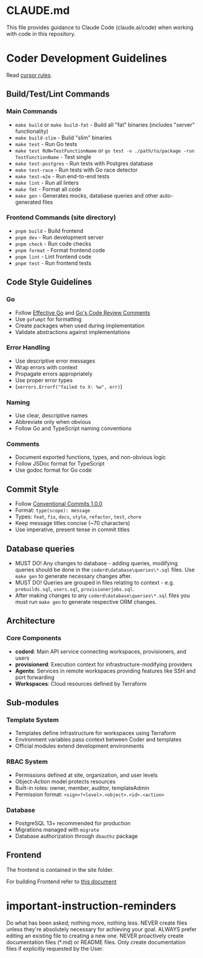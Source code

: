 # CLAUDE.md

This file provides guidance to Claude Code (claude.ai/code) when working with code in this repository.

# Coder Development Guidelines

Read [cursor rules](.cursorrules).

## Build/Test/Lint Commands

### Main Commands

- `make build` or `make build-fat` - Build all "fat" binaries (includes "server" functionality)
- `make build-slim` - Build "slim" binaries
- `make test` - Run Go tests
- `make test RUN=TestFunctionName` or `go test -v ./path/to/package -run TestFunctionName` - Test single
- `make test-postgres` - Run tests with Postgres database
- `make test-race` - Run tests with Go race detector
- `make test-e2e` - Run end-to-end tests
- `make lint` - Run all linters
- `make fmt` - Format all code
- `make gen` - Generates mocks, database queries and other auto-generated files

### Frontend Commands (site directory)

- `pnpm build` - Build frontend
- `pnpm dev` - Run development server
- `pnpm check` - Run code checks
- `pnpm format` - Format frontend code
- `pnpm lint` - Lint frontend code
- `pnpm test` - Run frontend tests

## Code Style Guidelines

### Go

- Follow [Effective Go](https://go.dev/doc/effective_go) and [Go's Code Review Comments](https://github.com/golang/go/wiki/CodeReviewComments)
- Use `gofumpt` for formatting
- Create packages when used during implementation
- Validate abstractions against implementations

### Error Handling

- Use descriptive error messages
- Wrap errors with context
- Propagate errors appropriately
- Use proper error types
- (`xerrors.Errorf("failed to X: %w", err)`)

### Naming

- Use clear, descriptive names
- Abbreviate only when obvious
- Follow Go and TypeScript naming conventions

### Comments

- Document exported functions, types, and non-obvious logic
- Follow JSDoc format for TypeScript
- Use godoc format for Go code

## Commit Style

- Follow [Conventional Commits 1.0.0](https://www.conventionalcommits.org/en/v1.0.0/)
- Format: `type(scope): message`
- Types: `feat`, `fix`, `docs`, `style`, `refactor`, `test`, `chore`
- Keep message titles concise (~70 characters)
- Use imperative, present tense in commit titles

## Database queries

- MUST DO! Any changes to database - adding queries, modifying queries should be done in the  `coderd\database\queries\*.sql` files. Use `make gen` to generate necessary changes after.
- MUST DO! Queries are grouped in files relating to context - e.g. `prebuilds.sql`, `users.sql`, `provisionerjobs.sql`.
- After making changes to any `coderd\database\queries\*.sql` files you must run `make gen` to generate respective ORM changes.

## Architecture

### Core Components

- **coderd**: Main API service connecting workspaces, provisioners, and users
- **provisionerd**: Execution context for infrastructure-modifying providers
- **Agents**: Services in remote workspaces providing features like SSH and port forwarding
- **Workspaces**: Cloud resources defined by Terraform

## Sub-modules

### Template System

- Templates define infrastructure for workspaces using Terraform
- Environment variables pass context between Coder and templates
- Official modules extend development environments

### RBAC System

- Permissions defined at site, organization, and user levels
- Object-Action model protects resources
- Built-in roles: owner, member, auditor, templateAdmin
- Permission format: `<sign>?<level>.<object>.<id>.<action>`

### Database

- PostgreSQL 13+ recommended for production
- Migrations managed with `migrate`
- Database authorization through `dbauthz` package

## Frontend

The frontend is contained in the site folder.

For building Frontend refer to [this document](docs/about/contributing/frontend.md)

# important-instruction-reminders
Do what has been asked; nothing more, nothing less.
NEVER create files unless they're absolutely necessary for achieving your goal.
ALWAYS prefer editing an existing file to creating a new one.
NEVER proactively create documentation files (*.md) or README files. Only create documentation files if explicitly requested by the User.